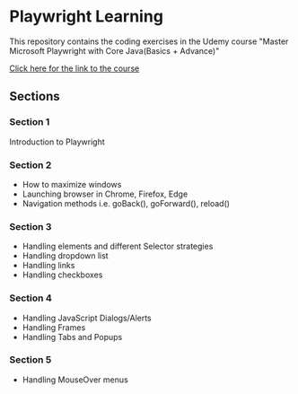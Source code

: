 # Playwright Learning 

This repository contains the coding exercises in the Udemy course "Master Microsoft Playwright with Core Java(Basics + Advance)"

[Click here for the link to the course](https://www.udemy.com/course/playwright-java-tutorial/)

## Sections

### Section 1
Introduction to Playwright

### Section 2
- How to maximize windows
- Launching browser in Chrome, Firefox, Edge
- Navigation methods i.e. goBack(), goForward(), reload()

### Section 3
- Handling elements and different Selector strategies
- Handling dropdown list
- Handling links
- Handling checkboxes

### Section 4
- Handling JavaScript Dialogs/Alerts
- Handling Frames
- Handling Tabs and Popups

### Section 5
- Handling MouseOver menus